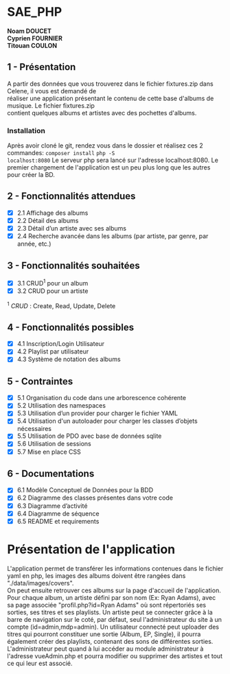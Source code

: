 # SAE_PHP

**Noam DOUCET**  
**Cyprien FOURNIER**    
**Titouan COULON**  

## 1 - Présentation 

A partir des données que vous trouverez dans le fichier fixtures.zip dans Celene, il vous est demandé de  
réaliser une application présentant le contenu de cette base d'albums de musique. Le fichier fixtures.zip  
contient quelques albums et artistes avec des pochettes d'albums.

### Installation
Après avoir cloné le git, rendez vous dans le dossier et réalisez ces 2 commandes:
<code>composer install</code>
<code>php -S localhost:8080</code>
Le serveur php sera lancé sur l'adresse localhost:8080.
Le premier chargement de l'application est un peu plus long que les autres pour créer la BD.

## 2 - Fonctionnalités attendues

- [x] 2.1 Affichage des albums
- [x] 2.2 Détail des albums
- [x] 2.3 Détail d’un artiste avec ses albums
- [x] 2.4 Recherche avancée dans les albums (par artiste, par genre, par année, etc.)

## 3 - Fonctionnalités souhaitées
- [x] 3.1 CRUD<sup>1</sup> pour un album
- [x] 3.2 CRUD pour un artiste

<sup>1</sup> *CRUD* : Create, Read, Update, Delete

## 4 - Fonctionnalités possibles

- [x] 4.1 Inscription/Login Utilisateur
- [x] 4.2 Playlist par utilisateur
- [x] 4.3 Système de notation des albums

## 5 - Contraintes

- [x] 5.1 Organisation du code dans une arborescence cohérente
- [x] 5.2 Utilisation des namespaces
- [x] 5.3 Utilisation d’un provider pour charger le fichier YAML
- [x] 5.4 Utilisation d'un autoloader pour charger les classes d’objets nécessaires
- [x] 5.5 Utilisation de PDO avec base de données sqlite
- [x] 5.6 Utilisation de sessions
- [x] 5.7 Mise en place CSS

## 6 - Documentations

- [x] 6.1 Modèle Conceptuel de Données pour la BDD
- [x] 6.2 Diagramme des classes présentes dans votre code
- [x] 6.3 Diagramme d’activité
- [x] 6.4 Diagramme de séquence
- [x] 6.5 README et requirements

# Présentation de l'application
L'application permet de transférer les informations contenues dans le fichier yaml en php, les images des albums doivent être rangées dans "./data/images/covers".  
On peut ensuite retrouver ces albums sur la page d'accueil de l'application. Pour chaque album, un artiste défini par son nom (Ex: Ryan Adams), avec sa page associée "profil.php?id=Ryan Adams" où 
sont répertoriés ses sorties, ses titres et ses playlists. Un artiste peut se connecter grâce à la barre de navigation sur le coté, par défaut, seul l'administrateur du site à un compte (id=admin,mdp=admin).
Un utilisateur connecté peut uploader des titres qui pourront constituer une sortie (Album, EP, Single), il pourra également créer des playlists, contenant des sons de différentes sorties.
L'administrateur peut quand à lui accéder au module administrateur à l'adresse vueAdmin.php et pourra modifier ou supprimer des artistes et tout ce qui leur est associé.

